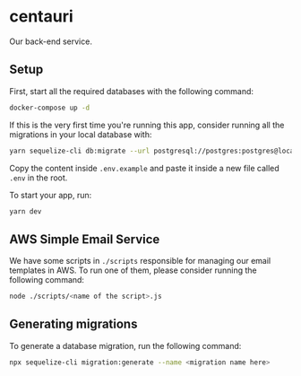 # centauri
Our back-end service.

## Setup

First, start all the required databases with the following command:
```sh
docker-compose up -d
```

If this is the very first time you're running this app, consider running all the migrations in your local database with:
```sh
yarn sequelize-cli db:migrate --url postgresql://postgres:postgres@localhost:5432/gymc
```

Copy the content inside `.env.example` and paste it inside a new file called `.env` in the root.

To start your app, run:
```sh
yarn dev
```

## AWS Simple Email Service
We have some scripts in `./scripts` responsible for managing our email templates in AWS. To run one of them, please consider running the following command:
```sh
node ./scripts/<name of the script>.js
```

## Generating migrations
To generate a database migration, run the following command:
```sh
npx sequelize-cli migration:generate --name <migration name here>
```
